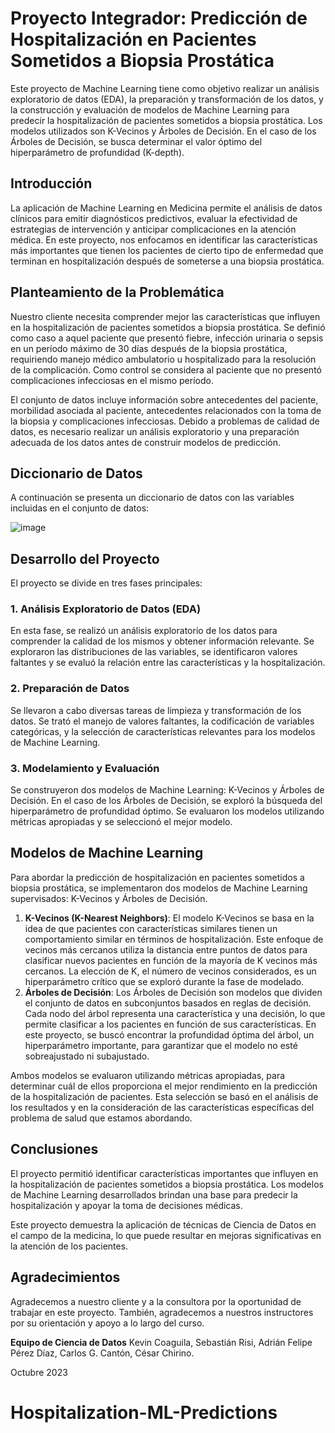 # Proyecto Integrador: Predicción de Hospitalización en Pacientes Sometidos a Biopsia Prostática

Este proyecto de Machine Learning tiene como objetivo realizar un análisis exploratorio de datos (EDA), la preparación y transformación de los datos, y la construcción y evaluación de modelos de Machine Learning para predecir la hospitalización de pacientes sometidos a biopsia prostática. Los modelos utilizados son K-Vecinos y Árboles de Decisión. En el caso de los Árboles de Decisión, se busca determinar el valor óptimo del hiperparámetro de profundidad (K-depth).

## Introducción

La aplicación de Machine Learning en Medicina permite el análisis de datos clínicos para emitir diagnósticos predictivos, evaluar la efectividad de estrategias de intervención y anticipar complicaciones en la atención médica. En este proyecto, nos enfocamos en identificar las características más importantes que tienen los pacientes de cierto tipo de enfermedad que terminan en hospitalización después de someterse a una biopsia prostática.

## Planteamiento de la Problemática

Nuestro cliente necesita comprender mejor las características que influyen en la hospitalización de pacientes sometidos a biopsia prostática. Se definió como caso a aquel paciente que presentó fiebre, infección urinaria o sepsis en un período máximo de 30 días después de la biopsia prostática, requiriendo manejo médico ambulatorio u hospitalizado para la resolución de la complicación. Como control se considera al paciente que no presentó complicaciones infecciosas en el mismo período.

El conjunto de datos incluye información sobre antecedentes del paciente, morbilidad asociada al paciente, antecedentes relacionados con la toma de la biopsia y complicaciones infecciosas. Debido a problemas de calidad de datos, es necesario realizar un análisis exploratorio y una preparación adecuada de los datos antes de construir modelos de predicción.

## Diccionario de Datos

A continuación se presenta un diccionario de datos con las variables incluidas en el conjunto de datos:

![image](https://user-images.githubusercontent.com/118769777/220240501-8c21461d-2de5-495b-954e-10fb9bf38014.png)

## Desarrollo del Proyecto

El proyecto se divide en tres fases principales:

### 1. Análisis Exploratorio de Datos (EDA)

En esta fase, se realizó un análisis exploratorio de los datos para comprender la calidad de los mismos y obtener información relevante. Se exploraron las distribuciones de las variables, se identificaron valores faltantes y se evaluó la relación entre las características y la hospitalización.

### 2. Preparación de Datos

Se llevaron a cabo diversas tareas de limpieza y transformación de los datos. Se trató el manejo de valores faltantes, la codificación de variables categóricas, y la selección de características relevantes para los modelos de Machine Learning.

### 3. Modelamiento y Evaluación

Se construyeron dos modelos de Machine Learning: K-Vecinos y Árboles de Decisión. En el caso de los Árboles de Decisión, se exploró la búsqueda del hiperparámetro de profundidad óptimo. Se evaluaron los modelos utilizando métricas apropiadas y se seleccionó el mejor modelo.

## Modelos de Machine Learning

Para abordar la predicción de hospitalización en pacientes sometidos a biopsia prostática, se implementaron dos modelos de Machine Learning supervisados: K-Vecinos y Árboles de Decisión.

1. **K-Vecinos (K-Nearest Neighbors)**: El modelo K-Vecinos se basa en la idea de que pacientes con características similares tienen un comportamiento similar en términos de hospitalización. Este enfoque de vecinos más cercanos utiliza la distancia entre puntos de datos para clasificar nuevos pacientes en función de la mayoría de K vecinos más cercanos. La elección de K, el número de vecinos considerados, es un hiperparámetro crítico que se exploró durante la fase de modelado.
2. **Árboles de Decisión**: Los Árboles de Decisión son modelos que dividen el conjunto de datos en subconjuntos basados en reglas de decisión. Cada nodo del árbol representa una característica y una decisión, lo que permite clasificar a los pacientes en función de sus características. En este proyecto, se buscó encontrar la profundidad óptima del árbol, un hiperparámetro importante, para garantizar que el modelo no esté sobreajustado ni subajustado.

Ambos modelos se evaluaron utilizando métricas apropiadas, para determinar cuál de ellos proporciona el mejor rendimiento en la predicción de la hospitalización de pacientes. Esta selección se basó en el análisis de los resultados y en la consideración de las características específicas del problema de salud que estamos abordando.

## Conclusiones

El proyecto permitió identificar características importantes que influyen en la hospitalización de pacientes sometidos a biopsia prostática. Los modelos de Machine Learning desarrollados brindan una base para predecir la hospitalización y apoyar la toma de decisiones médicas.

Este proyecto demuestra la aplicación de técnicas de Ciencia de Datos en el campo de la medicina, lo que puede resultar en mejoras significativas en la atención de los pacientes.

## Agradecimientos

Agradecemos a nuestro cliente y a la consultora por la oportunidad de trabajar en este proyecto. También, agradecemos a nuestros instructores por su orientación y apoyo a lo largo del curso.

**Equipo de Ciencia de Datos**
Kevin Coaguila, Sebastián Risi, Adrián Felipe Pérez Díaz, Carlos G. Cantón, César Chirino.

Octubre 2023

# Hospitalization-ML-Predictions
